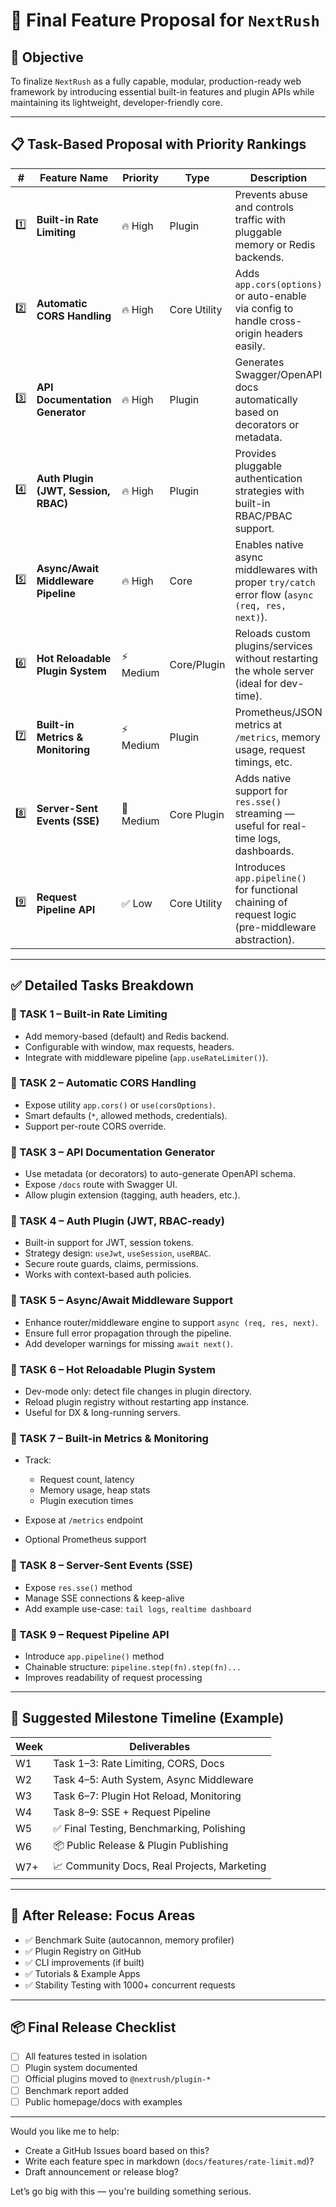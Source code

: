 # 🚀 Final Feature Proposal for `NextRush`

## 🎯 Objective

To finalize `NextRush` as a fully capable, modular, production-ready web framework by introducing essential built-in features and plugin APIs while maintaining its lightweight, developer-friendly core.

---

## 📋 Task-Based Proposal with Priority Rankings

| #   | Feature Name                         | Priority  | Type         | Description                                                                                        |
| --- | ------------------------------------ | --------- | ------------ | -------------------------------------------------------------------------------------------------- |
| 1️⃣  | **Built-in Rate Limiting**           | 🔥 High   | Plugin       | Prevents abuse and controls traffic with pluggable memory or Redis backends.                       |
| 2️⃣  | **Automatic CORS Handling**          | 🔥 High   | Core Utility | Adds `app.cors(options)` or auto-enable via config to handle cross-origin headers easily.          |
| 3️⃣  | **API Documentation Generator**      | 🔥 High   | Plugin       | Generates Swagger/OpenAPI docs automatically based on decorators or metadata.                      |
| 4️⃣  | **Auth Plugin (JWT, Session, RBAC)** | 🔥 High   | Plugin       | Provides pluggable authentication strategies with built-in RBAC/PBAC support.                      |
| 5️⃣  | **Async/Await Middleware Pipeline**  | 🔥 High   | Core         | Enables native async middlewares with proper `try/catch` error flow (`async (req, res, next)`).    |
| 6️⃣  | **Hot Reloadable Plugin System**     | ⚡ Medium | Core/Plugin  | Reloads custom plugins/services without restarting the whole server (ideal for dev-time).          |
| 7️⃣  | **Built-in Metrics & Monitoring**    | ⚡ Medium | Plugin       | Prometheus/JSON metrics at `/metrics`, memory usage, request timings, etc.                         |
| 8️⃣  | **Server-Sent Events (SSE)**         | 🔄 Medium | Core Plugin  | Adds native support for `res.sse()` streaming — useful for real-time logs, dashboards.             |
| 9️⃣  | **Request Pipeline API**             | ✅ Low    | Core Utility | Introduces `app.pipeline()` for functional chaining of request logic (pre-middleware abstraction). |

---

## ✅ Detailed Tasks Breakdown

### **🧩 TASK 1 – Built-in Rate Limiting**

- Add memory-based (default) and Redis backend.
- Configurable with window, max requests, headers.
- Integrate with middleware pipeline (`app.useRateLimiter()`).

### **🧩 TASK 2 – Automatic CORS Handling**

- Expose utility `app.cors()` or `use(corsOptions)`.
- Smart defaults (`*`, allowed methods, credentials).
- Support per-route CORS override.

### **🧩 TASK 3 – API Documentation Generator**

- Use metadata (or decorators) to auto-generate OpenAPI schema.
- Expose `/docs` route with Swagger UI.
- Allow plugin extension (tagging, auth headers, etc.).

### **🧩 TASK 4 – Auth Plugin (JWT, RBAC-ready)**

- Built-in support for JWT, session tokens.
- Strategy design: `useJwt`, `useSession`, `useRBAC`.
- Secure route guards, claims, permissions.
- Works with context-based auth policies.

### **🧩 TASK 5 – Async/Await Middleware Support**

- Enhance router/middleware engine to support `async (req, res, next)`.
- Ensure full error propagation through the pipeline.
- Add developer warnings for missing `await next()`.

### **🧩 TASK 6 – Hot Reloadable Plugin System**

- Dev-mode only: detect file changes in plugin directory.
- Reload plugin registry without restarting app instance.
- Useful for DX & long-running servers.

### **🧩 TASK 7 – Built-in Metrics & Monitoring**

- Track:

  - Request count, latency
  - Memory usage, heap stats
  - Plugin execution times

- Expose at `/metrics` endpoint
- Optional Prometheus support

### **🧩 TASK 8 – Server-Sent Events (SSE)**

- Expose `res.sse()` method
- Manage SSE connections & keep-alive
- Add example use-case: `tail logs`, `realtime dashboard`

### **🧩 TASK 9 – Request Pipeline API**

- Introduce `app.pipeline()` method
- Chainable structure: `pipeline.step(fn).step(fn)...`
- Improves readability of request processing

---

## 🧭 Suggested Milestone Timeline (Example)

| Week | Deliverables                                |
| ---- | ------------------------------------------- |
| W1   | Task 1–3: Rate Limiting, CORS, Docs         |
| W2   | Task 4–5: Auth System, Async Middleware     |
| W3   | Task 6–7: Plugin Hot Reload, Monitoring     |
| W4   | Task 8–9: SSE + Request Pipeline            |
| W5   | ✅ Final Testing, Benchmarking, Polishing   |
| W6   | 📦 Public Release & Plugin Publishing       |
| W7+  | 📈 Community Docs, Real Projects, Marketing |

---

## 🧪 After Release: Focus Areas

- ✅ Benchmark Suite (autocannon, memory profiler)
- ✅ Plugin Registry on GitHub
- ✅ CLI improvements (if built)
- ✅ Tutorials & Example Apps
- ✅ Stability Testing with 1000+ concurrent requests

---

## 📦 Final Release Checklist

- [ ] All features tested in isolation
- [ ] Plugin system documented
- [ ] Official plugins moved to `@nextrush/plugin-*`
- [ ] Benchmark report added
- [ ] Public homepage/docs with examples

---

Would you like me to help:

- Create a GitHub Issues board based on this?
- Write each feature spec in markdown (`docs/features/rate-limit.md`)?
- Draft announcement or release blog?

Let’s go big with this — you're building something serious.
